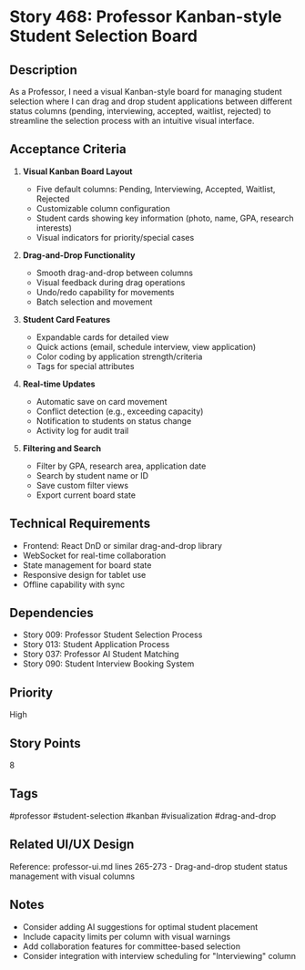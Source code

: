 # Story 468: Professor Kanban-style Student Selection Board

## Description
As a Professor, I need a visual Kanban-style board for managing student selection where I can drag and drop student applications between different status columns (pending, interviewing, accepted, waitlist, rejected) to streamline the selection process with an intuitive visual interface.

## Acceptance Criteria
1. **Visual Kanban Board Layout**
   - Five default columns: Pending, Interviewing, Accepted, Waitlist, Rejected
   - Customizable column configuration
   - Student cards showing key information (photo, name, GPA, research interests)
   - Visual indicators for priority/special cases

2. **Drag-and-Drop Functionality**
   - Smooth drag-and-drop between columns
   - Visual feedback during drag operations
   - Undo/redo capability for movements
   - Batch selection and movement

3. **Student Card Features**
   - Expandable cards for detailed view
   - Quick actions (email, schedule interview, view application)
   - Color coding by application strength/criteria
   - Tags for special attributes

4. **Real-time Updates**
   - Automatic save on card movement
   - Conflict detection (e.g., exceeding capacity)
   - Notification to students on status change
   - Activity log for audit trail

5. **Filtering and Search**
   - Filter by GPA, research area, application date
   - Search by student name or ID
   - Save custom filter views
   - Export current board state

## Technical Requirements
- Frontend: React DnD or similar drag-and-drop library
- WebSocket for real-time collaboration
- State management for board state
- Responsive design for tablet use
- Offline capability with sync

## Dependencies
- Story 009: Professor Student Selection Process
- Story 013: Student Application Process
- Story 037: Professor AI Student Matching
- Story 090: Student Interview Booking System

## Priority
High

## Story Points
8

## Tags
#professor #student-selection #kanban #visualization #drag-and-drop

## Related UI/UX Design
Reference: professor-ui.md lines 265-273 - Drag-and-drop student status management with visual columns

## Notes
- Consider adding AI suggestions for optimal student placement
- Include capacity limits per column with visual warnings
- Add collaboration features for committee-based selection
- Consider integration with interview scheduling for "Interviewing" column